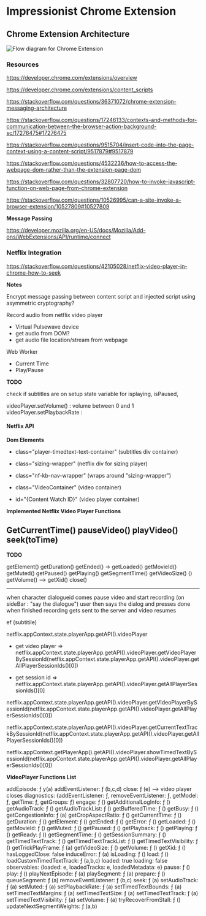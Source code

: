 # Impressionist Chrome Extension 

## Chrome Extension Architecture

![Flow diagram for Chrome Extension](https://developer.chrome.com/static/images/overview/messagingarc.png)

### Resources

https://developer.chrome.com/extensions/overview

https://developer.chrome.com/extensions/content_scripts

https://stackoverflow.com/questions/36371072/chrome-extension-messaging-architecture

https://stackoverflow.com/questions/17246133/contexts-and-methods-for-communication-between-the-browser-action-background-sc/17276475#17276475

https://stackoverflow.com/questions/9515704/insert-code-into-the-page-context-using-a-content-script/9517879#9517879

https://stackoverflow.com/questions/4532236/how-to-access-the-webpage-dom-rather-than-the-extension-page-dom

https://stackoverflow.com/questions/32807720/how-to-invoke-javascript-function-on-web-page-from-chrome-extension

https://stackoverflow.com/questions/10526995/can-a-site-invoke-a-browser-extension/10527809#10527809

**Message Passing**

https://developer.mozilla.org/en-US/docs/Mozilla/Add-ons/WebExtensions/API/runtime/connect


### Netflix Integration

https://stackoverflow.com/questions/42105028/netflix-video-player-in-chrome-how-to-seek


**Notes**

Encrypt message passing between content script and injected script using asymmetric cryptography?

Record audio from netflix video player
- Virtual Pulsewave device
- get audio from DOM?
- get audio file location/stream from webpage



Web Worker 

- Current Time 
- Play/Pause

**TODO**


check if subtitles are on
setup state variable for isplaying, isPaused, 


videoPlayer.setVolume() : volume between 0 and 1
videoPlayer.setPlaybackRate : 


#### Netflix API

**Dom Elements**

- class="player-timedtext-text-container" (subtitles div container)
- class="sizing-wrapper" (netflix div for sizing player)
- class="nf-kb-nav-wrapper" (wraps around "sizing-wrapper")
- class="VideoContainer" (video container)

- id="{Content Watch ID}" (video player container)


**Implemented Netflix Video Player Functions**

GetCurrentTime()
pauseVideo()
playVideo()
seek(toTime)
------

**TODO**

getElement()
getDuration()
getEnded() ->
getLoaded()
getMovieId()
getMuted()
getPaused()
getPlaying()
getSegmentTime()
getVideoSize() ()
getVolume() -->
getXid() 
close() 

------


when character dialogueid comes
pause video and start recording (on sideBar : "say the dialogue")
user then says the dialog and presses done when finished
recording gets sent to the server and video resumes

ef (subtitile)


netflix.appContext.state.playerApp.getAPI().videoPlayer

- get video player => netflix.appContext.state.playerApp.getAPI().videoPlayer.getVideoPlayerBySessionId(netflix.appContext.state.playerApp.getAPI().videoPlayer.getAllPlayerSessionIds()[0])

- get session id => netflix.appContext.state.playerApp.getAPI().videoPlayer.getAllPlayerSessionIds()[0]


netflix.appContext.state.playerApp.getAPI().videoPlayer.getVideoPlayerBySessionId(netflix.appContext.state.playerApp.getAPI().videoPlayer.getAllPlayerSessionIds()[0])


netflix.appContext.state.playerApp.getAPI().videoPlayer.getCurrentTextTrackBySessionId(netflix.appContext.state.playerApp.getAPI().videoPlayer.getAllPlayerSessionIds()[0])


netflix.appContext.getPlayerApp().getAPI().videoPlayer.showTimedTextBySessionId(netflix.appContext.state.playerApp.getAPI().videoPlayer.getAllPlayerSessionIds()[0])

**VideoPlayer Functions List**

addEpisode: ƒ y(a)
addEventListener: ƒ (b,c,d)
close: ƒ (e) --> video player closes
diagnostics: {addEventListener: ƒ, removeEventListener: ƒ, getModel: ƒ, getTime: ƒ, getGroups: ƒ}
engage: ƒ ()
getAdditionalLogInfo: ƒ ()
getAudioTrack: ƒ ()
getAudioTrackList: ƒ ()
getBufferedTime: ƒ ()
getBusy: ƒ ()
getCongestionInfo: ƒ (a)
getCropAspectRatio: ƒ ()
getCurrentTime: ƒ ()
getDuration: ƒ ()
getElement: ƒ ()
getEnded: ƒ ()
getError: ƒ ()
getLoaded: ƒ ()
getMovieId: ƒ ()
getMuted: ƒ ()
getPaused: ƒ ()
getPlayback: ƒ ()
getPlaying: ƒ ()
getReady: ƒ ()
getSegmentTime: ƒ ()
getSessionSummary: ƒ ()
getTimedTextTrack: ƒ ()
getTimedTextTrackList: ƒ ()
getTimedTextVisibility: ƒ ()
getTrickPlayFrame: ƒ (a)
getVideoSize: ƒ ()
getVolume: ƒ ()
getXid: ƒ ()
hasLoggedClose: false
induceError: ƒ (a)
isLoading: ƒ ()
load: ƒ ()
loadCustomTimedTextTrack: ƒ (a,b,c)
loaded: true
loading: false
observables: {loaded: e, loadedTracks: e, loadedMetadata: e}
pause: ƒ ()
play: ƒ ()
playNextEpisode: ƒ (a)
playSegment: ƒ (a)
prepare: ƒ ()
queueSegment: ƒ (a)
removeEventListener: ƒ (b,c)
seek: ƒ (a)
setAudioTrack: ƒ (a)
setMuted: ƒ (a)
setPlaybackRate: ƒ (a)
setTimedTextBounds: ƒ (a)
setTimedTextMargins: ƒ (a)
setTimedTextSize: ƒ (a)
setTimedTextTrack: ƒ (a)
setTimedTextVisibility: ƒ (a)
setVolume: ƒ (a)
tryRecoverFromStall: ƒ ()
updateNextSegmentWeights: ƒ (a,b)